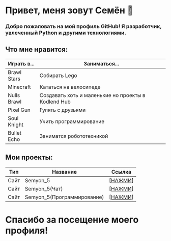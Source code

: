 # Привет, меня зовут Семён 👋

### Добро пожаловать на мой профиль GitHub! Я разработчик, увлеченный Python и другими технологиями.

## Что мне нравится:

|Играть в...|Заниматься...|
|--------|--------|
|Brawl Stars|Собирать Lego|
|Minecraft|Кататься на велосипеде|
|Nulls Brawl|Создавать хоть и маленькие но проекты в Kodlend Hub|
|Pixel Gun|Гулять с друзьями|
|Soul Knight|Учить программирование|
|Bullet Echo|Заниматся робототехникой|

## Мои проекты:
|Тип|Название|Ссылка|
|--------|--------|--------|
|Сайт|Semyon_5|[[НАЖМИ](https://sites.google.com/view/semyon-5)]|
|Сайт|Semyon_5(Чат)|[[НАЖМИ](https://sites.google.com/view/semyon5-chat)]|
|Сайт|Semyon_5(Программирование)|[[НАЖМИ](https://sites.google.com/view/my-programming-639)]|
# Спасибо за посещение моего профиля! 


